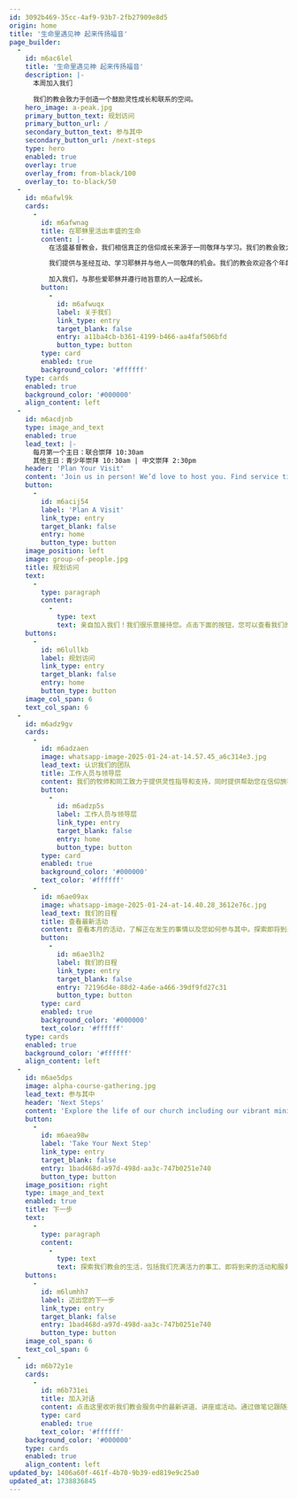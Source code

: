 ```yaml
---
id: 3092b469-35cc-4af9-93b7-2fb27909e8d5
origin: home
title: '生命里遇见神 起来传扬福音'
page_builder:
  -
    id: m6ac6lel
    title: '生命里遇见神 起来传扬福音'
    description: |-
      本周加入我们

      我们的教会致力于创造一个鼓励灵性成长和联系的空间。
    hero_image: a-peak.jpg
    primary_button_text: 规划访问
    primary_button_url: /
    secondary_button_text: 参与其中
    secondary_button_url: /next-steps
    type: hero
    enabled: true
    overlay: true
    overlay_from: from-black/100
    overlay_to: to-black/50
  -
    id: m6afwl9k
    cards:
      -
        id: m6afwnag
        title: 在耶稣里活出丰盛的生命
        content: |-
          在活盛基督教会，我们相信真正的信仰成长来源于一同敬拜与学习。我们的教会致力于创造一个鼓励灵性成长和彼此联系的空间。

          我们提供与圣经互动、学习耶稣并与他人一同敬拜的机会。我们的教会欢迎各个年龄层和不同背景的人。

          加入我们，与那些爱耶稣并遵行祂旨意的人一起成长。
        button:
          -
            id: m6afwuqx
            label: 关于我们
            link_type: entry
            target_blank: false
            entry: a11ba4cb-b361-4199-b466-aa4faf506bfd
            button_type: button
        type: card
        enabled: true
        background_color: '#ffffff'
    type: cards
    enabled: true
    background_color: '#000000'
    align_content: left
  -
    id: m6acdjnb
    type: image_and_text
    enabled: true
    lead_text: |-
      每月第一个主日：联合崇拜 10:30am
      其他主日：青少年崇拜 10:30am | 中文崇拜 2:30pm
    header: 'Plan Your Visit'
    content: 'Join us in person! We’d love to host you. Find service times, directions, and everything else you need to know when visiting us for the first time by clicking the button below.'
    button:
      -
        id: m6acij54
        label: 'Plan A Visit'
        link_type: entry
        target_blank: false
        entry: home
        button_type: button
    image_position: left
    image: group-of-people.jpg
    title: 规划访问
    text:
      -
        type: paragraph
        content:
          -
            type: text
            text: 亲自加入我们！我们很乐意接待您。点击下面的按钮，您可以查看我们的崇拜时间、路线及其他首次访问时所需了解的信息。
    buttons:
      -
        id: m6lullkb
        label: 规划访问
        link_type: entry
        target_blank: false
        entry: home
        button_type: button
    image_col_span: 6
    text_col_span: 6
  -
    id: m6adz9gv
    cards:
      -
        id: m6adzaen
        image: whatsapp-image-2025-01-24-at-14.57.45_a6c314e3.jpg
        lead_text: 认识我们的团队
        title: 工作人员与领导层
        content: 我们的牧师和同工致力于提供灵性指导和支持，同时提供帮助您在信仰旅程中成长的资源。
        button:
          -
            id: m6adzp5s
            label: 工作人员与领导层
            link_type: entry
            target_blank: false
            entry: home
            button_type: button
        type: card
        enabled: true
        background_color: '#000000'
        text_color: '#ffffff'
      -
        id: m6ae09ax
        image: whatsapp-image-2025-01-24-at-14.40.28_3612e76c.jpg
        lead_text: 我们的日程
        title: 查看最新活动
        content: 查看本月的活动，了解正在发生的事情以及您如何参与其中。探索即将到来的事工和崇拜服务的完整列表。
        button:
          -
            id: m6ae3lh2
            label: 我们的日程
            link_type: entry
            target_blank: false
            entry: 72196d4e-88d2-4a6e-a466-39df9fd27c31
            button_type: button
        type: card
        enabled: true
        background_color: '#000000'
        text_color: '#ffffff'
    type: cards
    enabled: true
    background_color: '#ffffff'
    align_content: left
  -
    id: m6ae5dps
    image: alpha-course-gathering.jpg
    lead_text: 参与其中
    header: 'Next Steps'
    content: 'Explore the life of our church including our vibrant ministries, upcoming events, and service opportunities.'
    button:
      -
        id: m6aea98w
        label: 'Take Your Next Step'
        link_type: entry
        target_blank: false
        entry: 1bad468d-a97d-498d-aa3c-747b0251e740
        button_type: button
    image_position: right
    type: image_and_text
    enabled: true
    title: 下一步
    text:
      -
        type: paragraph
        content:
          -
            type: text
            text: 探索我们教会的生活，包括我们充满活力的事工、即将到来的活动和服务机会。
    buttons:
      -
        id: m6lumhh7
        label: 迈出您的下一步
        link_type: entry
        target_blank: false
        entry: 1bad468d-a97d-498d-aa3c-747b0251e740
        button_type: button
    image_col_span: 6
    text_col_span: 6
  -
    id: m6b72y1e
    cards:
      -
        id: m6b731ei
        title: 加入对话
        content: 点击这里收听我们教会服务中的最新讲道、讲座或活动。通过做笔记跟随并加入我们关于耶稣的对话。
        type: card
        enabled: true
        text_color: '#ffffff'
    background_color: '#000000'
    type: cards
    enabled: true
    align_content: left
updated_by: 1406a60f-461f-4b70-9b39-ed819e9c25a0
updated_at: 1738836845
---
```

